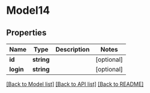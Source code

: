 # Model14

## Properties
Name | Type | Description | Notes
------------ | ------------- | ------------- | -------------
**id** | **string** |  | [optional] 
**login** | **string** |  | [optional] 

[[Back to Model list]](../../README.md#documentation-for-models) [[Back to API list]](../../README.md#documentation-for-api-endpoints) [[Back to README]](../../README.md)

